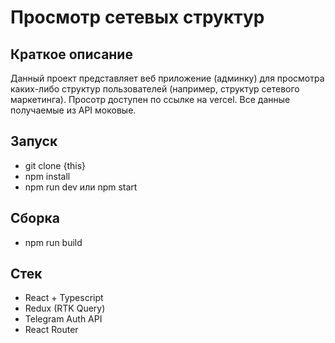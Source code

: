# Просмотр сетевых структур

## Краткое описание

Данный проект представляет веб приложение (админку) для просмотра каких-либо структур пользователей (например, структур сетевого маркетинга). Просотр доступен по ссылке на vercel. Все данные получаемые из API моковые.

## Запуск

- git clone {this}
- npm install
- npm run dev или npm start

## Сборка

- npm run build

## Стек

- React + Typescript
- Redux (RTK Query)
- Telegram Auth API
- React Router
